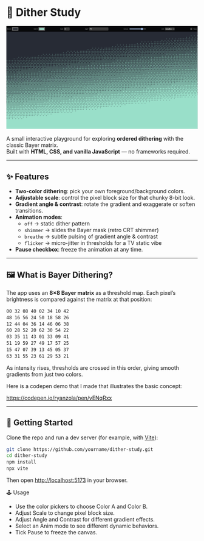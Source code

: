 # 🎨 Dither Study

![Screenshot of Dither Study](public/screenshot.png)

A small interactive playground for exploring **ordered dithering** with the classic Bayer matrix.  
Built with **HTML, CSS, and vanilla JavaScript** — no frameworks required.

---

## ✨ Features

- **Two-color dithering**: pick your own foreground/background colors.
- **Adjustable scale**: control the pixel block size for that chunky 8-bit look.
- **Gradient angle & contrast**: rotate the gradient and exaggerate or soften transitions.
- **Animation modes**:
  - `off` → static dither pattern
  - `shimmer` → slides the Bayer mask (retro CRT shimmer)
  - `breathe` → subtle pulsing of gradient angle & contrast
  - `flicker` → micro-jitter in thresholds for a TV static vibe
- **Pause checkbox**: freeze the animation at any time.

---

## 🖼️ What is Bayer Dithering?

The app uses an **8×8 Bayer matrix** as a threshold map. Each pixel’s brightness is compared against the matrix at that position:

```bash
00 32 08 40 02 34 10 42
48 16 56 24 50 18 58 26
12 44 04 36 14 46 06 38
60 28 52 20 62 30 54 22
03 35 11 43 01 33 09 41
51 19 59 27 49 17 57 25
15 47 07 39 13 45 05 37
63 31 55 23 61 29 53 21
```

As intensity rises, thresholds are crossed in this order, giving smooth gradients from just two colors.

Here is a codepen demo that I made that illustrates the basic concept:  

<a href="https://codepen.io/ryanzola/pen/vENqRxx" target="_blank">https://codepen.io/ryanzola/pen/vENqRxx</a>

---

## 🚀 Getting Started

Clone the repo and run a dev server (for example, with [Vite](https://vitejs.dev)):

```bash
git clone https://github.com/yourname/dither-study.git
cd dither-study
npm install
npx vite
```

Then open <http://localhost:5173> in your browser.

🕹️ Usage

- Use the color pickers to choose Color A and Color B.
- Adjust Scale to change pixel block size.
- Adjust Angle and Contrast for different gradient effects.
- Select an Anim mode to see different dynamic behaviors.
- Tick Pause to freeze the canvas.

